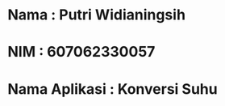﻿# Nama          : Putri Widianingsih
# NIM           : 607062330057
# Nama Aplikasi : Konversi Suhu
